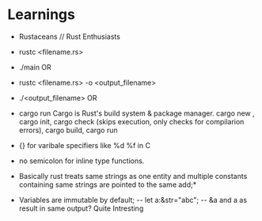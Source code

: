 # Learnings

- Rustaceans // Rust Enthusiasts

- rustc <filename.rs>
- ./main
  OR
- rustc <filename.rs> -o <output_filename>
- ./<output_filename>
  OR
- cargo run
  Cargo is Rust's build system & package manager. cargo new <project>, cargo init, cargo check (skips execution, only checks for compilarion errors), cargo build, cargo run

- {} for varibale specifiers like %d %f in C
- no semicolon for inline type functions.
- Basically rust treats same strings as one entity and multiple constants containing same strings are pointed to the same add;\*

- Variables are immutable by default;
  -- let a:&str="abc";
  -- &a and a as result in same output? Quite Intresting
